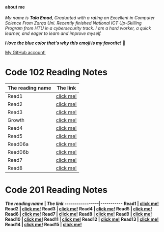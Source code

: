 #### about me

*My name is **Tala Emad**, Graduated with a rating an Excellent in Computer Science From Zarqa Uni.  Recently finished National ICT Up-Skilling Program from HTU in a cybersecurity track. I am a hard worker, a quick learner, and eager to learn and improve myself.*

***I love the blue color that's why this emoji is my favorite!***  :blue_heart:

[My GitHub account!](https://github.com/talaemad)

# Code 102 Reading Notes

The reading name | The link
-----------------|----------- 
Read1 | [click me!](https://talaemad.github.io/reading-notes/Read1)
Read2| [click me!](https://talaemad.github.io/reading-notes/Read2)
Read3 | [click me!](https://talaemad.github.io/reading-notes/Read3)
Growth | [click me!](https://talaemad.github.io/reading-notes/Growth)
Read4 | [click me!](https://talaemad.github.io/reading-notes/Read4)
Read5 | [click me!](https://talaemad.github.io/reading-notes/Read5)
Read06a | [click me!](https://talaemad.github.io/reading-notes/Read06a)
Read06b | [click me!](https://talaemad.github.io/reading-notes/Read06b)
Read7 | [click me!](https://talaemad.github.io/reading-notes/Read7)
Read8 | [click me!](https://talaemad.github.io/reading-notes/Read8)

# Code 201 Reading Notes 

**_The reading name_ | _The link_**
**-----------------|-----------** 
**Read1 | [click me!](https://talaemad.github.io/reading-notes/)**
**Read2 | [click me!](https://talaemad.github.io/reading-notes/)**
**Read3 | [click me!](https://talaemad.github.io/reading-notes/)**
**Read4 | [click me!](https://talaemad.github.io/reading-notes/)**
**Read5 | [click me!](https://talaemad.github.io/reading-notes/)**
**Read6 | [click me!](https://talaemad.github.io/reading-notes/)**
**Read7 | [click me!](https://talaemad.github.io/reading-notes/)**
**Read8 | [click me!](https://talaemad.github.io/reading-notes/)**
**Read9 | [click me!](https://talaemad.github.io/reading-notes/)**
**Read10 | [click me!](https://talaemad.github.io/reading-notes/)**
**Read11 | [click me!](https://talaemad.github.io/reading-notes/)**
**Read12 | [click me!](https://talaemad.github.io/reading-notes/)**
**Read13 | [click me!](https://talaemad.github.io/reading-notes/)**
**Read14 | [click me!](https://talaemad.github.io/reading-notes/)**
**Read15 | [click me!](https://talaemad.github.io/reading-notes/)**
